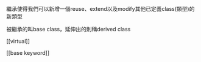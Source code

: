 繼承使得我們可以新增一個reuse、extend以及modify其他已定義class(類型)的新類型

被繼承的叫base class，延伸出的則稱derived class

[[virtual]]

[[base keyword]]